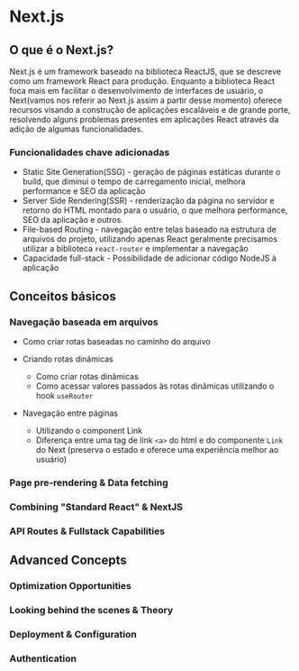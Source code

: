 # Next.js

## O que é o Next.js?

Next.js é um framework baseado na biblioteca ReactJS, que se descreve como um framework React para produção. Enquanto a biblioteca React foca mais em facilitar o desenvolvimento de interfaces de usuário, o Next(vamos nos referir ao Next.js assim a partir desse momento) oferece recursos visando a construção de aplicações escaláveis e de grande porte, resolvendo alguns problemas presentes em aplicações React através da adição de algumas funcionalidades.

### Funcionalidades chave adicionadas

- Static Site Generation(SSG) - geração de páginas estáticas durante o build, que diminui o tempo de carregamento inicial, melhora performance e SEO da aplicação
- Server Side Rendering(SSR) - renderização da página no servidor e retorno do HTML montado para o usuário, o que melhora performance, SEO da aplicação e outros.
- File-based Routing - navegação entre telas baseado na estrutura de arquivos do projeto, utilizando apenas React geralmente precisamos utilizar a biblioteca `react-router` e implementar a navegação
- Capacidade full-stack - Possibilidade de adicionar código NodeJS à aplicação

## Conceitos básicos

### Navegação baseada em arquivos

- Como criar rotas baseadas no caminho do arquivo

- Criando rotas dinâmicas

  - Como criar rotas dinâmicas
  - Como acessar valores passados às rotas dinâmicas utilizando o hook `useRouter`

- Navegação entre páginas
  - Utilizando o component Link
  - Diferença entre uma tag de link `<a>` do html e do componente `Link` do Next (preserva o estado e oferece uma experiência melhor ao usuário)

### Page pre-rendering & Data fetching

### Combining "Standard React" & NextJS

### API Routes & Fullstack Capabilities

## Advanced Concepts

### Optimization Opportunities

### Looking behind the scenes & Theory

### Deployment & Configuration

### Authentication
